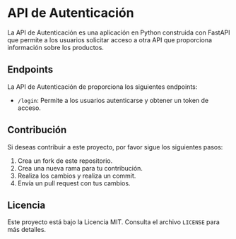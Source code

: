 # API de Autenticación

La API de Autenticación es una aplicación en Python construida con FastAPI que permite a los usuarios solicitar acceso a otra API que proporciona información sobre los productos.


## Endpoints

La API de Autenticación de proporciona los siguientes endpoints:

- `/login`: Permite a los usuarios autenticarse y obtener un token de acceso.

## Contribución

Si deseas contribuir a este proyecto, por favor sigue los siguientes pasos:

1. Crea un fork de este repositorio.
2. Crea una nueva rama para tu contribución.
3. Realiza los cambios y realiza un commit.
4. Envía un pull request con tus cambios.

## Licencia

Este proyecto está bajo la Licencia MIT. Consulta el archivo `LICENSE` para más detalles.
